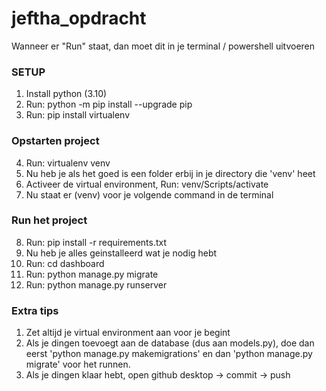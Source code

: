 # jeftha_opdracht

Wanneer er "Run" staat, dan moet dit in je terminal / powershell uitvoeren

### SETUP
1. Install python (3.10)
2. Run: python -m pip install --upgrade pip
3. Run: pip install virtualenv

### Opstarten project
4. Run: virtualenv venv
5. Nu heb je als het goed is een folder erbij in je directory die 'venv' heet
6. Activeer de virtual environment, Run: venv/Scripts/activate
7. Nu staat er (venv) voor je volgende command in de terminal

### Run het project
8. Run: pip install -r requirements.txt
9. Nu heb je alles geinstalleerd wat je nodig hebt
10. Run: cd dashboard
11. Run: python manage.py migrate
12. Run: python manage.py runserver

### Extra tips
1. Zet altijd je virtual environment aan voor je begint
2. Als je dingen toevoegt aan de database (dus aan models.py), doe dan eerst 'python manage.py makemigrations' en dan 'python manage.py migrate' voor het runnen.
3. Als je dingen klaar hebt, open github desktop -> commit -> push
